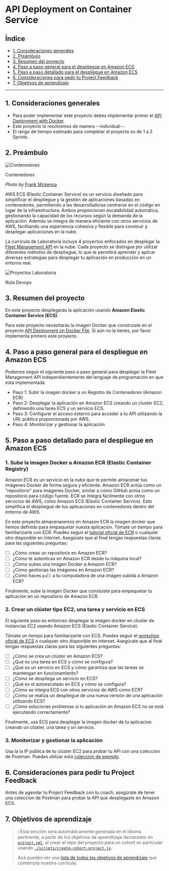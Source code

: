 # API Deployment on Container Service

## Índice

- [1. Consideraciones generales](#1-consideraciones-generales)
- [2. Preámbulo](#2-preámbulo)
- [3. Resumen del proyecto](#3-resumen-del-proyecto)
- [4. Paso a paso general para el despliegue en Amazon ECS](#4-Paso-a-paso-general-para-el-despliegue-en-Amazon-ECS)
- [5. Paso a paso detallado para el despliegue en Amazon ECS](#5-Paso-a-paso-detallado-para-el-despliegue-en-Amazon-ECS)
- [6. Consideraciones para pedir tu Project Feedback](#6-Consideraciones-para-pedir-tu-Project-Feedback)
- [7. Objetivos de aprendizaje](#7-Objetivos-de-aprendizaje)

---

## 1. Consideraciones generales

- Para poder implementar este proyecto debes implementar primer
el [API Deployment with Docker](../05-dockerfile-deployment/README.MD).
- Este proyecto lo resolvemos de manera --individual--.
- El rango de tiempo estimado para completar el proyecto es de 1 a 2 Sprints.

## 2. Preámbulo

<img
src="https://github.com/user-attachments/assets/9a2940f5-9b88-4062-8a59-8d73cb0ed605"
alt="Contenedores"
aria-describedby="containers" />

<p id="containers">
Contenedores
</p>

_Photo by_
[Frank Mckenna](https://unsplash.com/@frankiefoto?utm_content=creditCopyText&utm_medium=referral&utm_source=unsplash)

AWS ECS (Elastic Container Service) es un servicio
diseñado para simplificar el despliegue y la gestión de aplicaciones basadas
en contenedores, permitiendo a las desarrolladoras centrarse en el código en
lugar de la infraestructura. Ambos proporcionan escalabilidad automática,
gestionando la capacidad de los recursos según la demanda de la aplicación.
Además se integra de manera eficiente
con otros servicios de AWS, facilitando
una experiencia cohesiva y flexible para construir y desplegar aplicaciones
en la nube.

La currícula de Laboratoria incluye 4 proyectos enfocados en
desplegar la [Fleet Management API](../05-fleet-management-api/README.md)
en la nube. Cada proyecto se distingue por utilizar
diferentes métodos de despliegue, lo que te permitirá aprender y aplicar
diversas estrategias para desplegar tu aplicación en producción en un entorno real.

<img
src="https://github.com/user-attachments/assets/807d21eb-4f47-4b91-8441-a952192562f0"
alt="Proyectos Laboratoria"
aria-describedby="devops-projects-laboratoria" />

<p id="devops-projects-laboratoria">
Ruta Devops
</p>

## 3. Resumen del proyecto

En este proyecto desplegarás la aplicación usando
**Amazon Elastic Container Service (ECS)**.

Para este proyecto necesitarás la imagen Docker que construiste
en el proyecto [API Deployment on Docker File](../05-dockerfile-deployment/README.MD).
Si aún no la tienes, por favor implementa primero este proyecto.

## 4. Paso a paso general para el despliegue en Amazon ECS

Podemos seguir el siguiente paso a paso general para
desplegar la Fleet Management API independientemente del lenguaje de
programación en que esta implementada

- Paso 1: Subir la imagen docker a un Registro de Contenedores
(Amazon ECR)
- Paso 2: Desplegar la aplicación en Amazon ECS creando un cluster EC2,
  definiendo una tarea ECS y un servicio ECS.
- Paso 3: Configurar el acceso externo para acceder a tu API utilizando la
  URL pública proporcionada por AWS.
- Paso 4: Monitorizar y gestionar la aplicación

## 5. Paso a paso detallado para el despliegue en Amazon ECS

### 1. Sube la imagen Docker a Amazon ECR (Elastic Container Registry)

Amazon ECR es un servicio en la nube que te permite almacenar tus imágenes
Docker de forma segura y eficiente. Amazon ECR actúa como un
"repositorio" para imágenes Docker, similar a cómo GitHub actúa como un
repositorio para código fuente. ECR se integra fácilmente con otros servicios de
AWS, como Amazon ECS (Elastic Container Service). Esto simplifica el despliegue de
tus aplicaciones en contenedores dentro del entorno de AWS.

En este proyecto almacenaremos en Amazon ECR la imagen docker que hemos
definido para empaquetar nuesta aplicación. Tómate un tiempo
para familiarizarte con ECR. Puedes seguir el
[tutorial oficial de ECR](https://docs.aws.amazon.com/AmazonECR/latest/userguide/getting-started-cli.html)
o cualquier otro disponible en internet. Asegúrate que al final tengas respuestas
claras para las siguientes preguntas:

- [ ] ¿Cómo creas un repositorio en Amazon ECR?
- [ ] ¿Cómo te autenticas en Amazon ECR desde tu máquina local?
- [ ] ¿Cómo subes una imagen Docker a Amazon ECR?
- [ ] ¿Cómo gestionas las imágenes en Amazon ECR?
- [ ] ¿Cómo haces `pull` a tu computadora de una imágen subida a Amazon ECR?

Finalmente, sube la imagen Docker que constuiste para empaquetar tu
aplicación en un repositorio de Amazon ECR.

### 2. Crear un clúster tipo EC2, una tarea y servicio en ECS

El siguiente paso es entonces desplegar la imagen docker
en cluster de instancias EC2 usando Amazon ECS (Elastic Container Service).

Tómate un tiempo para familiarizarte con ECS. Puedes seguir el
[workshop oficial de ECS](https://ecsworkshop.com/introduction/)
o cualquier otro disponible en internet. Asegúrate que al final tengas respuestas
claras para las siguientes preguntas:

- [ ] ¿Cómo se crea un clúster en Amazon ECS?
- [ ] ¿Qué es una tarea en ECS y cómo se configura?
- [ ] ¿Qué es un servicio en ECS y cómo garantiza que las tareas
      se mantengan en funcionamiento?
- [ ] ¿Cómo se despliega un servicio en ECS?
- [ ] ¿Qué es el autoescalado en ECS y cómo se configura?
- [ ] ¿Cómo se integra ECS con otros servicios de AWS como ECR?
- [ ] ¿Cómo se realiza un despliegue de una nueva versión de una aplicación
      utilizando ECS?
- [ ] ¿Cómo solucionas problemas si tu aplicación en Amazon ECS no se está
      ejecutando correctamente?

Finalmente, usa ECS para desplegar la imagen docker de tu aplicacion
creando un clúster, una tarea y un servicio.

### 3. Monitorizar y gestionar la aplicación

Usa la la IP pública de tu clúster EC2 para probar tu API con una
coleccion de Postman. Puedes utilizar esta
[colección de ejemplo](https://github.com/Laboratoria/curriculum/tree/main/projects/05-fleet-management-api#7-testing).

## 6. Consideraciones para pedir tu Project Feedback

Antes de agendar tu Project Feedback con tu coach, asegúrate de
tener una coleccion de Postman para probar la API que
desplegaste en Amazon ECS.

## 7. Objetivos de aprendizaje

> ℹ️ Esta sección será automáticamente generada en el idioma pertinente, a partir
> de los objetivos de aprendizaje declarados en [`project.yml`](./project.yml),
> al crear el repo del proyecto para un cohort en particular usando
> [`./scripts/create-cohort-project.js`](../../scripts#create-cohort-project-coaches).
>
> Acá puedes ver una [lista de todos los objetivos de aprendizaje](../../learning-objectives/data.yml)
> que contempla nuestra currícula.
